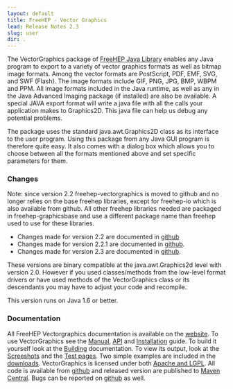 ```yaml
---
layout: default
title: FreeHEP - Vector Graphics
lead: Release Notes 2.3
slug: user
dir: .
---
```

The VectorGraphics package of <a href="http://java.frehep.org">FreeHEP Java Library</a> enables any Java program to export to a variety of vector graphics formats as well as bitmap image formats. Among the vector formats are PostScript, PDF, EMF, SVG, and SWF (Flash). The image formats include GIF, PNG, JPG, BMP, WBPM and PPM. All image formats included in the Java runtime, as well as any in the Java Advanced Imaging package (if installed) are also be available. A special JAVA export format will write a java file with all the calls your application makes to Graphics2D. This java file can help us debug any potential problems.
    
The package uses the standard java.awt.Graphics2D class as its interface to the user program. Using this package from any Java GUI program is therefore quite easy. It also comes with a dialog box which allows you to choose between all the formats mentioned above and set specific parameters for them.

### Changes

Note: since version 2.2 freehep-vectorgraphics is moved to github and no longer relies on
the base freehep libraries, except for freehep-io which is also available from github. 
All other freehep libraries needed are packaged in freehep-graphicsbase and use a different
package name than freehep used to use for these libraries.

* Changes made for version 2.2 are documented in [github](https://github.com/freehep/freehep-vectorgraphics/issues?milestone=1&state=closed)
* Changes made for version 2.2.1 are documented in [github](https://github.com/freehep/freehep-vectorgraphics/issues?milestone=3&state=closed).
* Changes made for version 2.3 are documented in [github](https://github.com/freehep/freehep-vectorgraphics/issues?milestone=2&state=closed). 

These versions are binary compatible at the java.awt.Graphics2d level with version 2.0. However if you used classes/methods from the low-level format drivers or have used methods of the VectorGraphics class or its descendants you may have to adjust your code and recompile.

This version runs on Java 1.6 or better.
    
### Documentation

All FreeHEP Vectorgraphics documentation is available on the [website](http://freehep.github.io/freehep-vectorgraphics). To use VectorGraphics see the [Manual](Manual.html), [API](apidocs) and [Installation](Installation.html) guide. To build it yourself look at the [Building](Building.html) documentation. To view its output, look at the [Screeshots](ScreenShots.html) and the [Test pages](). Two simple examples are included in the [downloads](https://github.com/freehep/freehep-vectorgraphics/releases). VectorGraphics is licensed under both [Apache and LGPL](License.html). All code is available from [github](https://github.com/freehep/freehep-vectorgraphics) and released version are published to [Maven Central](http://search.maven.org/#search%7Cgav%7C1%7Cg%3A%22org.freehep%22%20AND%20a%3A%22freehep-vectorgraphics%22). Bugs can be reported on [github](https://github.com/freehep/freehep-vectorgraphics/issues) as well. 
